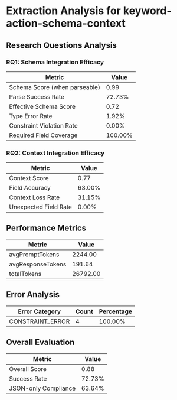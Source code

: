 # Extraction Analysis for keyword-action-schema-context

## Research Questions Analysis

### RQ1: Schema Integration Efficacy

| Metric | Value |
|--------|-------|
| Schema Score (when parseable) | 0.99 |
| Parse Success Rate | 72.73% |
| Effective Schema Score | 0.72 |
| Type Error Rate | 1.92% |
| Constraint Violation Rate | 0.00% |
| Required Field Coverage | 100.00% |

### RQ2: Context Integration Efficacy

| Metric | Value |
|--------|-------|
| Context Score | 0.77 |
| Field Accuracy | 63.00% |
| Context Loss Rate | 31.15% |
| Unexpected Field Rate | 0.00% |

## Performance Metrics

| Metric | Value |
|--------|-------|
| avgPromptTokens | 2244.00 |
| avgResponseTokens | 191.64 |
| totalTokens | 26792.00 |

## Error Analysis

| Error Category | Count | Percentage |
|---------------|-------|------------|
| CONSTRAINT_ERROR | 4 | 100.00% |

## Overall Evaluation

| Metric | Value |
|--------|-------|
| Overall Score | 0.88 |
| Success Rate | 72.73% |
| JSON-only Compliance | 63.64% |
